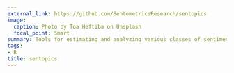 ```yaml
---
external_link: https://github.com/SentometricsResearch/sentopics
image:
  caption: Photo by Toa Heftiba on Unsplash
  focal_point: Smart
summary: Tools for estimating and analyzing various classes of sentiment/topic models.
tags:
- R
title: sentopics
---
```

